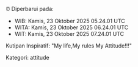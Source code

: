 ⏰ Diperbarui pada:
- WIB: Kamis, 23 Oktober 2025 05.24.01 UTC
- WITA: Kamis, 23 Oktober 2025 06.24.01 UTC
- WIT: Kamis, 23 Oktober 2025 07.24.01 UTC

Kutipan Inspiratif:
"My life,My rules My Attitude!!!"


Kategori: attitude

